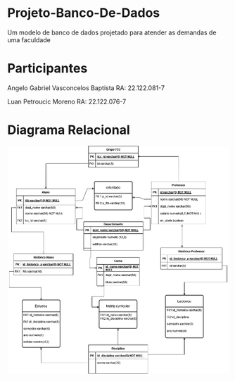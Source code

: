 # Projeto-Banco-De-Dados
Um modelo de banco de dados projetado para atender as demandas de uma faculdade

# Participantes 
Angelo Gabriel Vasconcelos Baptista  RA: 22.122.081-7

Luan Petroucic Moreno RA: 22.122.076-7
# Diagrama Relacional

![image](https://github.com/AngeloGabriel-dev/Projeto-Banco-De-Dados/blob/main/Modelo%20Relacional.png)


